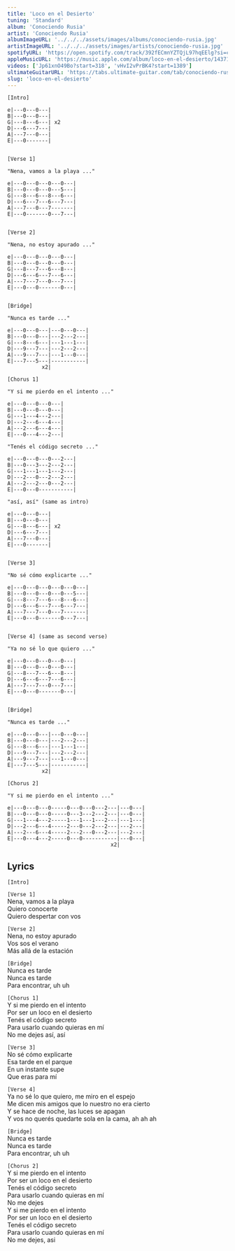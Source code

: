```yaml
---
title: 'Loco en el Desierto'
tuning: 'Standard'
album: 'Conociendo Rusia'
artist: 'Conociendo Rusia'
albumImageURL: '../../../assets/images/albums/conociendo-rusia.jpg'
artistImageURL: '../../../assets/images/artists/conociendo-rusia.jpg'
spotifyURL: 'https://open.spotify.com/track/392fECmnYZTQjL97hqEElg?si=c86d2b25eab34ab6'
appleMusicURL: 'https://music.apple.com/album/loco-en-el-desierto/1437197456?i=1437197459'
videos: ['Jp61xnO49Bo?start=318', 'vHvI2vPrBK4?start=1389']
ultimateGuitarURL: 'https://tabs.ultimate-guitar.com/tab/conociendo-rusia/loco-en-el-desierto-tabs-5088304'
slug: 'loco-en-el-desierto'
---
```


```
[Intro]

e|---0---0---|
B|---0---0---|
G|---8---6---| x2
D|---6---7---|
A|---7---0---|
E|---0-------|


[Verse 1]

"Nena, vamos a la playa ..."

e|---0---0---0---0---|
B|---0---0---0---5---|
G|---8---6---8---6---|
D|---6---7---6---7---|
A|---7---0---7-------|
E|---0-------0---7---|


[Verse 2]

"Nena, no estoy apurado ..."

e|---0---0---0---0---|
B|---0---0---0---0---|
G|---8---7---6---8---|
D|---6---6---7---6---|
A|---7---7---0---7---|
E|---0---0-------0---|


[Bridge]

"Nunca es tarde ..."

e|---0---0---|---0---0---|
B|---0---0---|---2---2---|
G|---8---6---|---1---1---|
D|---9---7---|---2---2---|
A|---9---7---|---1---0---|
E|---7---5---|-----------|
           x2|

[Chorus 1]

"Y si me pierdo en el intento ..."

e|---0---0---0---|
B|---0---0---0---|
G|---1---4---2---|
D|---2---6---4---|
A|---2---6---4---|
E|---0---4---2---|

"Tenés el código secreto ..."

e|---0---0---0---2---|
B|---0---3---2---2---|
G|---1---1---1---2---|
D|---2---0---2---2---|
A|---2---2---0---2---|
E|---0---0-----------|

"así, así" (same as intro)

e|---0---0---|
B|---0---0---|
G|---8---6---| x2
D|---6---7---|
A|---7---0---|
E|---0-------|


[Verse 3]

"No sé cómo explicarte ..."

e|---0---0---0---0---0---|
B|---0---0---0---0---5---|
G|---8---7---6---8---6---|
D|---6---6---7---6---7---|
A|---7---7---0---7-------|
E|---0---0-------0---7---|


[Verse 4] (same as second verse)

"Ya no sé lo que quiero ..."

e|---0---0---0---0---|
B|---0---0---0---0---|
G|---8---7---6---8---|
D|---6---6---7---6---|
A|---7---7---0---7---|
E|---0---0-------0---|


[Bridge]

"Nunca es tarde ..."

e|---0---0---|---0---0---|
B|---0---0---|---2---2---|
G|---8---6---|---1---1---|
D|---9---7---|---2---2---|
A|---9---7---|---1---0---|
E|---7---5---|-----------|
           x2|

[Chorus 2]

"Y si me pierdo en el intento ..."

e|---0---0---0-----0---0---0---2---|---0---|
B|---0---0---0-----0---3---2---2---|---0---|
G|---1---4---2-----1---1---1---2---|---1---|
D|---2---6---4-----2---0---2---2---|---2---|
A|---2---6---4-----2---2---0---2---|---2---|
E|---0---4---2-----0---0-----------|---0---|
                                 x2|
```

## Lyrics

`[Intro]`

`[Verse 1]`  
Nena, vamos a la playa  
Quiero conocerte  
Quiero despertar con vos

`[Verse 2]`  
Nena, no estoy apurado  
Vos sos el verano  
Más allá de la estación

`[Bridge]`  
Nunca es tarde  
Nunca es tarde  
Para encontrar, uh uh

`[Chorus 1]`  
Y si me pierdo en el intento  
Por ser un loco en el desierto  
Tenés el código secreto  
Para usarlo cuando quieras en mí  
No me dejes así, así

`[Verse 3]`  
No sé cómo explicarte  
Esa tarde en el parque  
En un instante supe  
Que eras para mí

`[Verse 4]`  
Ya no sé lo que quiero, me miro en el espejo  
Me dicen mis amigos que lo nuestro no era cierto  
Y se hace de noche, las luces se apagan  
Y vos no querés quedarte sola en la cama, ah ah ah

`[Bridge]`  
Nunca es tarde  
Nunca es tarde  
Para encontrar, uh uh

`[Chorus 2]`  
Y si me pierdo en el intento  
Por ser un loco en el desierto  
Tenés el código secreto  
Para usarlo cuando quieras en mí  
No me dejes  
Y si me pierdo en el intento  
Por ser un loco en el desierto  
Tenés el código secreto  
Para usarlo cuando quieras en mí  
No me dejes, asi
